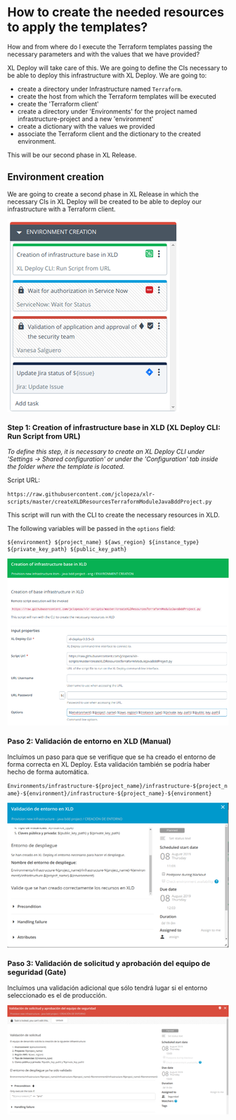 # How to create the needed resources to apply the templates?

How and from where do I execute the Terraform templates passing the necessary parameters and with the values that we have provided?

XL Deploy will take care of this. We are going to define the CIs necessary to be able to deploy this infrastructure with XL Deploy. We are going to:
* create a directory under Infrastructure named `Terraform`.
* create the host from which the Terraform templates will be executed
* create the 'Terraform client'
* create a directory under 'Environments' for the project named infrastructure-project and a new 'environment'
* create a dictionary with the values we provided
* associate the Terraform client and the dictionary to the created environment.

This will be our second phase in XL Release.

## Environment creation

We are going to create a second phase in XL Release in which the necessary CIs in XL Deploy will be created to be able to deploy our infrastructure with a Terraform client.

![xlrelease image](img_045.png)

### Step 1: Creation of infrastructure base in XLD (XL Deploy CLI: Run Script from URL)
*To define this step, it is necessary to create an XL Deploy CLI under 'Settings -> Shared configuration' or under the 'Configuration' tab inside the folder where the template is located.*

Script URL:

`https://raw.githubusercontent.com/jclopeza/xlr-scripts/master/createXLDResourcesTerraformModuleJavaBddProject.py`

This script will run with the CLI to create the necessary resources in XLD.

The following variables will be passed in the `options` field:

```
${environment} ${project_name} ${aws_region} ${instance_type} ${private_key_path} ${public_key_path}
```

![xlrelease image](img_047.png)

### Paso 2: Validación de entorno en XLD  (Manual)
Incluímos un paso para que se verifique que se ha creado el entorno de forma correcta en XL Deploy. Esta validación también se podría haber hecho de forma automática.

`Environments/infrastructure-${project_name}/infrastructure-${project_name}-${environment}/infrastructure-${project_name}-${environment}`

![xlrelease image](img_057.png)

### Paso 3: Validación de solicitud y aprobación del equipo de seguridad (Gate)
Incluímos una validación adicional que sólo tendrá lugar si el entorno seleccionado es el de producción.

![xlrelease image](img_058.png)
